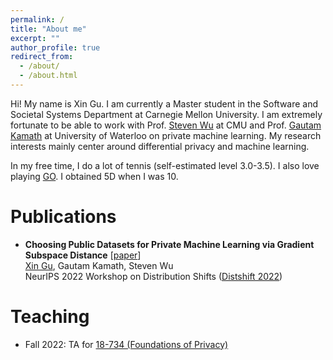```yaml
---
permalink: /
title: "About me"
excerpt: ""
author_profile: true
redirect_from: 
  - /about/
  - /about.html
---
```


Hi! My name is Xin Gu. I am currently a Master student in the Software and Societal Systems Department at Carnegie Mellon University. I am extremely fortunate to be able to work with Prof. [Steven Wu](https://zstevenwu.com/) at CMU and Prof. [Gautam Kamath](http://www.gautamkamath.com/) at University of Waterloo on private machine learning. My research interests mainly center around differential privacy and machine learning.

In my free time, I do a lot of tennis (self-estimated level 3.0-3.5). I also love playing [GO](https://www.deepmind.com/research/highlighted-research/alphago). I obtained 5D when I was 10.

Publications
======
* **Choosing Public Datasets for Private Machine Learning via Gradient Subspace Distance** [[paper](https://openreview.net/forum?id=zr6AZ8ARan)] <br />
  <ins>Xin Gu</ins>, Gautam Kamath, Steven Wu <br />
  NeurIPS 2022 Workshop on Distribution Shifts ([Distshift 2022](https://sites.google.com/view/distshift2022/home?authuser=0))

Teaching
======
* Fall 2022: TA for [18-734 (Foundations of Privacy)](https://foundprivacy.github.io/about/)

